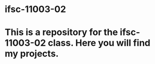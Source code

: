 # ifsc-11003-02
# This is a repository for the ifsc-11003-02 class. Here you will find my projects.

